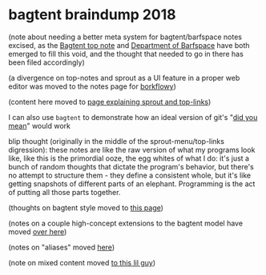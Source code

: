 # bagtent braindump 2018

(note about needing a better meta system for bagtent/barfspace notes excised, as the [Bagtent top note][BTN] and [Department of Barfspace][DoB] have both emerged to fill this void, and the thought that needed to go in there has been filed accordingly)

[BTN]: ba00b8cb-9d05-4aef-bd50-0990f82dd723.md
[DoB]: eb1e81f8-5939-4f85-9930-418044018a75.md

(a divergence on top-notes and sprout as a UI feature in a proper web editor was moved to the notes page for [borkflowy][])

[borkflowy]: a8e3a3e4-a5d3-4407-8cd7-fd1d7df02bd7.md

(content here moved to [page explaining sprout and top-links][stl])

[stl]: 31396cb8-8b5e-4433-9174-c06b0bb0a9ed.md

I can also use `bagtent` to demonstrate how an ideal version of git's "[did you mean][]" would work

[did you mean]: b1bdad52-b669-4bf1-8708-6ef9d6dce47c.md

blip thought (originally in the middle of the sprout-menu/top-links digression): these notes are like the raw version of what my programs look like, like this is the primordial ooze, the egg whites of what I do: it's just a bunch of random thoughts that dictate the program's behavior, but there's no attempt to structure them - they define a consistent whole, but it's like getting snapshots of different parts of an elephant. Programming is the act of putting all those parts together.

(thoughts on bagtent style moved to [this page][styleguide])

[styleguide]: 70fa4c0d-914b-4e59-9a26-e1b3c99573e6.md

(notes on a couple high-concept extensions to the bagtent model have moved [over here][Palm Springs])

[Palm Springs]: 539e354a-b20e-4ea3-9bdc-14cddac5cd76.md

(notes on "aliases" moved [here][alias])

[alias]: 6dfcd6df-31e9-46bb-9b75-d750a5456de8.md

(note on mixed content moved [to this lil guy][grub])

[grub]: b2dade14-8a6c-4643-9fdb-2fc6b441016c.md
